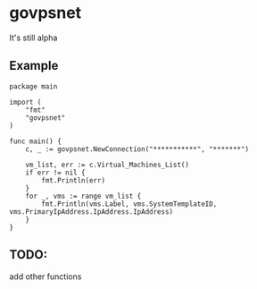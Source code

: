 # govpsnet
It's still alpha 

## Example 
``` 
package main

import (
	"fmt"
	"govpsnet"
)

func main() {
	c, _ := govpsnet.NewConnection("***********", "*******")
	
	vm_list, err := c.Virtual_Machines_List()
	if err != nil {
		fmt.Println(err)
	}
	for _, vms := range vm_list {
		fmt.Println(vms.Label, vms.SystemTemplateID, vms.PrimaryIpAddress.IpAddress.IpAddress)	
	}
}
```
## TODO: 
 add other functions 